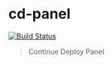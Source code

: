 # cd-panel

[![Build Status](https://travis-ci.org/ijse/cd-panel.svg?branch=master)](https://travis-ci.org/ijse/cd-panel)

> Continue Deploy Panel

